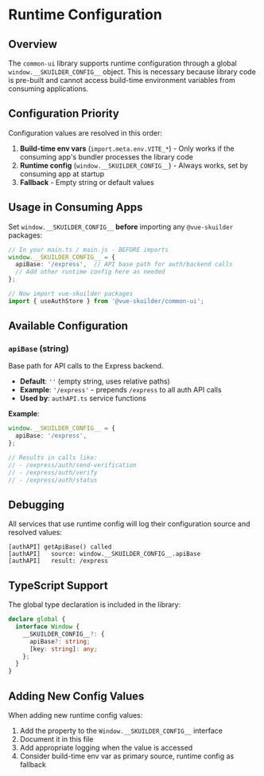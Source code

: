 # Runtime Configuration

## Overview

The `common-ui` library supports runtime configuration through a global `window.__SKUILDER_CONFIG__` object. This is necessary because library code is pre-built and cannot access build-time environment variables from consuming applications.

## Configuration Priority

Configuration values are resolved in this order:
1. **Build-time env vars** (`import.meta.env.VITE_*`) - Only works if the consuming app's bundler processes the library code
2. **Runtime config** (`window.__SKUILDER_CONFIG__`) - Always works, set by consuming app at startup
3. **Fallback** - Empty string or default values

## Usage in Consuming Apps

Set `window.__SKUILDER_CONFIG__` **before** importing any `@vue-skuilder` packages:

```typescript
// In your main.ts / main.js - BEFORE imports
window.__SKUILDER_CONFIG__ = {
  apiBase: '/express',  // API base path for auth/backend calls
  // Add other runtime config here as needed
};

// Now import vue-skuilder packages
import { useAuthStore } from '@vue-skuilder/common-ui';
```

## Available Configuration

### `apiBase` (string)

Base path for API calls to the Express backend.

- **Default**: `''` (empty string, uses relative paths)
- **Example**: `'/express'` - prepends `/express` to all auth API calls
- **Used by**: `authAPI.ts` service functions

**Example**:
```typescript
window.__SKUILDER_CONFIG__ = {
  apiBase: '/express',
};

// Results in calls like:
// - /express/auth/send-verification
// - /express/auth/verify
// - /express/auth/status
```

## Debugging

All services that use runtime config will log their configuration source and resolved values:

```
[authAPI] getApiBase() called
[authAPI]   source: window.__SKUILDER_CONFIG__.apiBase
[authAPI]   result: /express
```

## TypeScript Support

The global type declaration is included in the library:

```typescript
declare global {
  interface Window {
    __SKUILDER_CONFIG__?: {
      apiBase?: string;
      [key: string]: any;
    };
  }
}
```

## Adding New Config Values

When adding new runtime config values:

1. Add the property to the `Window.__SKUILDER_CONFIG__` interface
2. Document it in this file
3. Add appropriate logging when the value is accessed
4. Consider build-time env var as primary source, runtime config as fallback

